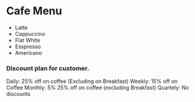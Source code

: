 # Cafe Menu

+ Latte
+ Cappuccino
+ Flat White 
+ Esspresso
+ Americano 

### Discount plan for customer.

Daily: 25% off on coffee (Excluding on Breakfast)
Weekly: 15% off on Coffee
Monthly: 5% 25% off on coffee (excluding Breakfast)
Quartely: No discounts